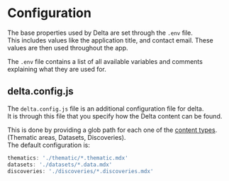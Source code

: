 # Configuration

The base properties used by Delta are set through the `.env` file.  
This includes values like the application title, and contact email. These values are then used throughout the app.

The `.env` file contains a list of all available variables and comments explaining what they are used for.

## delta.config.js

The `delta.config.js` file is an additional configuration file for delta.  
It is through this file that you specify how the Delta content can be found.

This is done by providing a glob path for each one of the [content types](./CONTENT.md). (Thematic areas, Datasets, Discoveries).  
The default configuration is:
```js
thematics: './thematic/*.thematic.mdx'
datasets: './datasets/*.data.mdx'
discoveries: './discoveries/*.discoveries.mdx'
```
